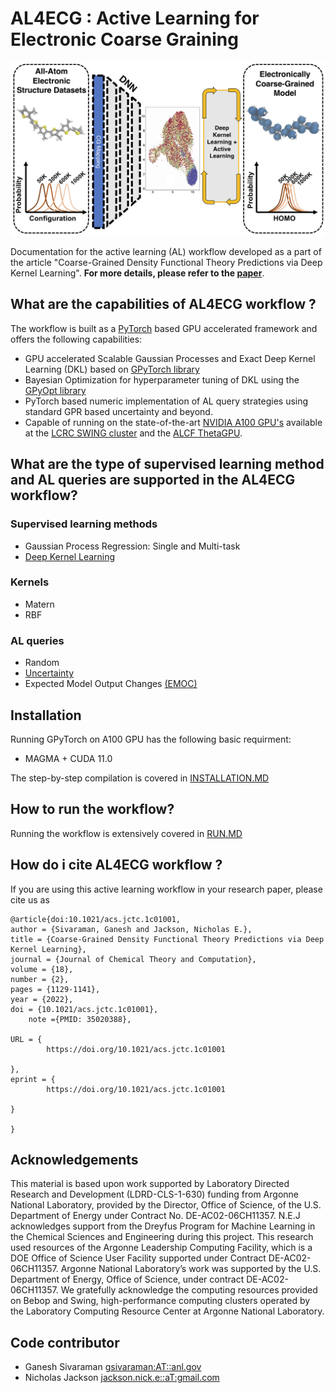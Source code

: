 # AL4ECG : Active Learning for Electronic Coarse Graining 

<img src='./IMG/AL4ECG.png' alt='AL4ECG.'></img>

Documentation for the active learning (AL) workflow developed as a part of the article "Coarse-Grained Density Functional Theory Predictions via Deep Kernel Learning". 
__For more details, please refer to the [paper](https://pubs.acs.org/doi/full/10.1021/acs.jctc.1c01001)__.



## What are the capabilities of AL4ECG workflow ?

The workflow is built as a [PyTorch](https://pytorch.org) based GPU accelerated framework and offers the following capabilities:

* GPU accelerated Scalable Gaussian Processes and Exact Deep Kernel Learning (DKL) based on [GPyTorch library](https://gpytorch.ai)
* Bayesian Optimization for hyperparameter tuning of  DKL using the [GPyOpt library](https://github.com/SheffieldML/GPyOpt)
* PyTorch based numeric implementation of AL query strategies using standard GPR based uncertainty and beyond.
* Capable of running on the state-of-the-art [NVIDIA A100 GPU's](https://www.nvidia.com/en-us/data-center/a100/) available at the [LCRC SWING cluster](https://www.lcrc.anl.gov/systems/resources/swing/) and the [ALCF ThetaGPU](https://www.alcf.anl.gov/support-center/theta/theta-thetagpu-overview#theta-gpu).


## What are the type of  supervised learning method  and  AL queries are supported in the  AL4ECG workflow?

###  Supervised learning methods
* Gaussian Process Regression: Single and Multi-task
* [Deep Kernel Learning](http://proceedings.mlr.press/v51/wilson16.html) 

### Kernels
* Matern 
* RBF

### AL queries
* Random 
* [Uncertainty](https://link.springer.com/article/10.1007/s11263-009-0268-3) 
* Expected Model Output Changes [(EMOC)](https://link.springer.com/chapter/10.1007/978-3-319-10593-2_37)

## Installation 

Running GPyTorch on A100 GPU has the following basic requirment:

* MAGMA + CUDA 11.0


The step-by-step compilation is covered in [INSTALLATION.MD](https://github.com/TheJacksonLab/ECG_ActiveLearning/blob/main/INSTALLATION.MD)


## How to run the workflow?

Running the workflow is extensively covered in [RUN.MD](https://github.com/TheJacksonLab/ECG_ActiveLearning/blob/main/RUN.MD)

## How do i cite AL4ECG workflow ?

If you are using this active learning workflow  in your research paper, please cite us as
```
@article{doi:10.1021/acs.jctc.1c01001,
author = {Sivaraman, Ganesh and Jackson, Nicholas E.},
title = {Coarse-Grained Density Functional Theory Predictions via Deep Kernel Learning},
journal = {Journal of Chemical Theory and Computation},
volume = {18},
number = {2},
pages = {1129-1141},
year = {2022},
doi = {10.1021/acs.jctc.1c01001},
    note ={PMID: 35020388},

URL = { 
        https://doi.org/10.1021/acs.jctc.1c01001
    
},
eprint = { 
        https://doi.org/10.1021/acs.jctc.1c01001
    
}

}
```

## Acknowledgements
This material is based upon work supported by Laboratory Directed Research and Development (LDRD-CLS-1-630) funding from Argonne National Laboratory, provided by the Director, Office of Science, of the U.S. Department of Energy under Contract No. DE-AC02-06CH11357. N.E.J acknowledges support from the Dreyfus Program for Machine Learning in the Chemical Sciences and Engineering during this project. This research used resources of the Argonne Leadership Computing Facility, which is a DOE Office of Science User Facility supported under Contract DE-AC02-06CH11357. Argonne National Laboratory’s work was supported by the U.S. Department of Energy, Office of Science, under contract DE-AC02-06CH11357.  We gratefully acknowledge the computing resources provided on Bebop and  Swing,  high-performance computing clusters operated by the Laboratory Computing Resource Center at Argonne National Laboratory.

## Code contributor
* Ganesh Sivaraman <gsivaraman:AT::anl.gov>
* Nicholas Jackson <jackson.nick.e::aT:gmail.com>
